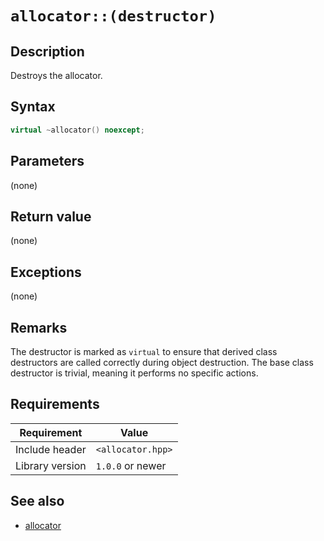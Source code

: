 # `allocator::(destructor)`

## Description

Destroys the allocator.

## Syntax

```cpp
virtual ~allocator() noexcept;
```

## Parameters

(none)

## Return value

(none)

## Exceptions

(none)

## Remarks

The destructor is marked as `virtual` to ensure that derived class destructors are called correctly during object destruction. The base class destructor is trivial, meaning it performs no specific actions.

## Requirements

| Requirement     | Value             |
|-----------------|-------------------|
| Include header  | `<allocator.hpp>` |
| Library version | `1.0.0` or newer  |

## See also

- [allocator](allocator.md)